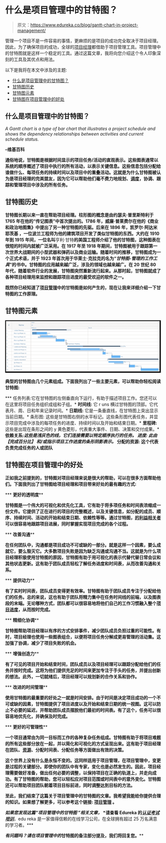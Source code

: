 # 什么是项目管理中的甘特图？

> 原文：<https://www.edureka.co/blog/gantt-chart-in-project-management/>

管理一个项目不是一件容易的事情，更麻烦的是项目的成功完全取决于项目经理。因此，为了确保项目的成功，全球的[项目经理](https://www.edureka.co/blog/project-manager-resume/)都借助于项目管理工具。项目管理中的甘特图就是这样一个稳定的工具。通过这篇文章，我将向您介绍这个令人印象深刻的工具及其优点和用法。

以下是我将在本文中涉及的主题:

*   [什么是项目管理中的甘特图？](#ganttchart)
*   [甘特图历史](#history)
*   [甘特图元素](#elements)
*   [甘特图在项目管理中的好处](#benefits)

## **什么是项目管理中的甘特图？**

*A Gantt chart is a type of bar chart that illustrates a project schedule and shows the dependency relationships between activities and current schedule status.*

**–维基百科**

**通俗地说，甘特图是根据时间显示的项目任务/活动的直观表示。这些图表通常以系统的顺序概述了项目中执行的所有活动，以表示关键信息。这些信息包括分配给谁做什么、每项任务的持续时间以及项目中的重叠活动。这就是为什么甘特图被认为是项目经理的完美盟友，因为它可以帮助他们毫不费力地规划、[调度](https://www.edureka.co/blog/project-schedule-management/)，协调、跟踪和管理项目中涉及的所有任务。**

## ****甘特图历史****

**甘特图长期以来一直在帮助项目经理。柱形图的概念是由约瑟夫·普里斯特利于 1765 年在他的“传记图表”中首次提出的。1786 年，威廉·普莱费尔在他的《商业和政治地图集》中提出了另一种甘特图的先驱。后来在 1896 年，**凯罗尔·阿达米耶茨基** ，一位波兰工程师为他的建筑项目开发了类似甘特图的东西。大约在 1910 年到 1915 年间，一位名叫**亨利·甘特**的美国工程师介绍了他的甘特图，这种图表在很短的时间内就被广泛采用。在 1917 年至 1918 年期间，甘特图被用于跟踪第一次世界大战期间的小型武器和弹药以及商业运输。随着时间的推移，甘特图成为一个正式术语，并于 1923 年首次用于华莱士·克拉克的名为“*甘特图-管理的工作工具*”的书中。甘特图的应用越来越广泛，涉及的领域也越来越广。在 20 世纪 80 年代，随着软件行业的发展，甘特图突然重新流行起来。从那时起，甘特图就成了各种项目经理用来监控和跟踪项目进度的最受欢迎的软件之一。**

**既然你已经知道了[项目管理](https://www.edureka.co/blog/10-project-management-knowledge-areas)中的甘特图是如何产生的，现在让我来详细介绍一下甘特图的工作原理。**

## ****甘特图元素****

**![gantt chart - Gantt Chart for Project Management - Edureka](img/837fe4267a115df8181d4ac04ed66322.png)**

**典型的甘特图由几个元素组成。下面我列出了一些主要元素，可以帮助你轻松阅读甘特图:**

***   任务列表:它在甘特图的左侧垂直向下运行，有助于描述项目工作。您还可以在这里将项目任务组织成组和子组。*   **时间线:** 它 r uns 横过甘特图的顶部。它代表月、周、日和年来记录时间。*   **日期线:** 它是一条垂直线，在甘特图上突出显示当前日期。*   条形图: 这些是甘特图右侧的水平标记。这些条形图代表任务，并显示项目完成中涉及的每项任务的进度、持续时间以及开始和结束日期。*   **里程碑:** 这些是出现在条形之间的 y 黄色菱形，代表重大事件、日期、决策和交付成果。*   **依赖关系:**这些是浅灰色的线，它们连接需要以特定顺序执行的任务。*   **进度:** 此由 *【完成百分比】* 和/或指示项目工作进度的条形阴影表示。*   **分配的资源:** 这个代表负责完成任务的人或团队**

## ****甘特图在项目管理中的好处****

**正如我之前提到的，甘特图对项目经理来说是很大的帮助，可以在很多方面帮助他们。下面我列出了甘特图给项目经理和项目带来好处的最有趣的方式:**

***   **更好的透明度****

**甘特图是一个伟大的可视化和优先化工具，它有助于将多项任务和时间表浓缩成一份文件。它提供了正在进行的项目的完整概述，以及关键信息，如分配的成员、顺序、持续时间、活动的开始和结束日期、依赖性等等。通过甘特图，[的利益相关者](https://www.edureka.co/blog/project-stakeholder-management/)可以很容易地跟踪项目进展，同时掌握实现项目完成的各个过程。**

***   **改善沟通****

**在任何团队中，沟通都是项目成功不可或缺的一部分。就是这样一个因素，要么成就它，要么毁灭它。大多数项目失败是因为缺乏沟通或沟通不当。这就是为什么项目经理积极使用甘特图的原因，甘特图有助于用可视化的表示代替代替日常会议和其他状态更新。这有助于团队成员轻松了解任务进度和时间表，从而改善沟通和关系。**

***   **提供动力****

**有了实时时间表，团队成员变得更有效率。甘特图有助于团队成员专注于分配给他们的任务。总的来说，这也有助于团队将精力集中在任务时间线的前端，以及图表段的末端。无论哪种方式，团队都可以很容易地将他们自己的工作习惯融入整个[项目进度](https://www.edureka.co/blog/project-schedule-management/)，从而按时完成。**

***   **精细化协调****

**甘特图帮助项目经理以有序的方式安排事件，减少团队成员负担过重的可能性。有时，项目经理也使用一些图表组合，以便将项目任务分解成更易管理的活动集。这加强了协调，减少了项目失败的机会。**

***   **增强创造力****

**有了可见的项目开始和结束时间，团队成员以及项目经理可以跟踪分配给他们的任务并按时完成。这将为他们提供充足的时间来更加专注于手头的任务，并提出创新的想法。此外，一切就绪后，项目经理可以规划新的合作关系和协作。**

***   **改进的时间管理****

**使用甘特图的最重要的好处之一就是时间安排。由于时间是决定项目成功的一个不可或缺的因素，甘特图提供了项目进度以及开始和结束日期的统一视图。这可以防止不必要的延迟，并帮助团队成员摆脱他们最初的时间表。有了这个，任务可以很容易地优先化，并确保及时完成。**

***   **更好的可管理性****

**一个项目通常由为同一目标而工作的各种复杂任务组成。甘特图有助于将项目难题的所有这些部分放在一起，并以简化和可视化的方式呈现出来。这有助于项目经理在团队、[资源](https://www.edureka.co/blog/project-resource-management/)、分配时间表、分配任务等方面做出有效的决策。**

**这个世界上没有什么是永恒不变的。这同样适用于项目管理，在项目管理中，变更是过程的关键部分。即使你的团队中有专家，变化也是必然发生的。因此，项目经理需要做好准备，做出任何必要的调整，以保持项目在正确的轨道上，并走向成功。有了甘特图的帮助，您可以轻松应对项目范围或时间表中的意外变化。甘特图还可以帮助项目团队朝着项目目标前进，同时调整达到目标的方法。**

**至此，我们结束了这篇关于项目管理中的甘特图的文章。我希望我能给你提供合理的知识。如果想了解更多，可以参考这个链接: [**项目管理**](https://www.edureka.co/blog/project-management/) 。**

***如果您发现这篇“项目管理中的甘特图* *”相关文章，* *请查看 Edureka 的[***认证考试培训***](https://www.edureka.co/pmp-certification-exam-training)**，edu reka 是一家值得信赖的在线学习公司，在全球拥有超过 25 万名满意的学习者。***

***有问题吗？请在项目管理中的*甘特图的备注部分提及，我们将回复您。****
